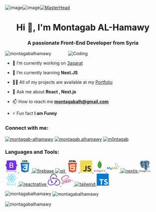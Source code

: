 <img width="636" height="488" alt="image" src="https://github.com/user-attachments/assets/73805667-8fd8-4b4f-aa64-cb30c5d1e059" /><img width="636" height="488" alt="image" src="https://github.com/user-attachments/assets/21b01dec-6aa0-4a2f-a7fe-dd8c879c95fd" />[![MasterHead](https://media.licdn.com/dms/image/v2/D5616AQGR9gCPfwLkXw/profile-displaybackgroundimage-shrink_350_1400/profile-displaybackgroundimage-shrink_350_1400/0/1719355709168?e=1730937600&v=beta&t=GQQO1pEnkceXyiGOC6s8NZSIaAGKhDdQXiiMQUZwclw)](https://montagab.vercel.app/)

<h1 align="center">Hi 👋, I'm Montagab AL-Hamawy</h1>
<h3 align="center">A passionate Front-End Developer from Syria</h3>
<img align="right" alt="Coding" width="300" src="https://miro.medium.com/v2/1*ZSVmWGcc1weENb0ShawWxw.gif"/>

<p align="left"> <img src="https://komarev.com/ghpvc/?username=montagabalhamawy&label=Profile%20views&color=0e75b6&style=flat" alt="montagabalhamawy" /> </p>

- 🔭 I’m currently working on [3aqarat](https://3aqarat.vercel.app/)

- 🌱 I’m currently learning **Next.JS**

- 👨‍💻 All of my projects are available at my [Portfolio](https://montagab.vercel.app/)

- 💬 Ask me about **React , Next.js**

- 📫 How to reach me **montagabalh@gmail.com**

- ⚡ Fun fact **I am Funny**

<h3 align="left">Connect with me:</h3>
<p align="left">
<a href="https://linkedin.com/in/montagab-alhamawy" target="blank"><img align="center" src="https://raw.githubusercontent.com/rahuldkjain/github-profile-readme-generator/master/src/images/icons/Social/linked-in-alt.svg" alt="montagab-alhamawy" height="30" width="40" /></a>
<a href="https://fb.com/montagab.alhamawy" target="blank"><img align="center" src="https://raw.githubusercontent.com/rahuldkjain/github-profile-readme-generator/master/src/images/icons/Social/facebook.svg" alt="montagab.alhamawy" height="30" width="40" /></a>
<a href="https://instagram.com/m0ntagab" target="blank"><img align="center" src="https://raw.githubusercontent.com/rahuldkjain/github-profile-readme-generator/master/src/images/icons/Social/instagram.svg" alt="m0ntagab" height="30" width="40" /></a>
</p>

<h3 align="left">Languages and Tools:</h3>
<p align="left"> <a href="https://getbootstrap.com" target="_blank" rel="noreferrer"> <img src="https://raw.githubusercontent.com/devicons/devicon/master/icons/bootstrap/bootstrap-plain-wordmark.svg" alt="bootstrap" width="40" height="40"/> </a> <a href="https://www.w3schools.com/css/" target="_blank" rel="noreferrer"> <img src="https://raw.githubusercontent.com/devicons/devicon/master/icons/css3/css3-original-wordmark.svg" alt="css3" width="40" height="40"/> </a> <a href="https://firebase.google.com/" target="_blank" rel="noreferrer"> <img src="https://www.vectorlogo.zone/logos/firebase/firebase-icon.svg" alt="firebase" width="40" height="40"/> </a> <a href="https://git-scm.com/" target="_blank" rel="noreferrer"> <img src="https://www.vectorlogo.zone/logos/git-scm/git-scm-icon.svg" alt="git" width="40" height="40"/> </a> <a href="https://www.w3.org/html/" target="_blank" rel="noreferrer"> <img src="https://raw.githubusercontent.com/devicons/devicon/master/icons/html5/html5-original-wordmark.svg" alt="html5" width="40" height="40"/> </a> <a href="https://developer.mozilla.org/en-US/docs/Web/JavaScript" target="_blank" rel="noreferrer"> <img src="https://raw.githubusercontent.com/devicons/devicon/master/icons/javascript/javascript-original.svg" alt="javascript" width="40" height="40"/> </a> <a href="https://www.mongodb.com/" target="_blank" rel="noreferrer"> <img src="https://raw.githubusercontent.com/devicons/devicon/master/icons/mongodb/mongodb-original-wordmark.svg" alt="mongodb" width="40" height="40"/> </a> <a href="https://www.mysql.com/" target="_blank" rel="noreferrer"> <img src="https://raw.githubusercontent.com/devicons/devicon/master/icons/mysql/mysql-original-wordmark.svg" alt="mysql" width="40" height="40"/> </a> <a href="https://nextjs.org/" target="_blank" rel="noreferrer"> <img src="https://cdn.worldvectorlogo.com/logos/nextjs-2.svg" alt="nextjs" width="40" height="40"/> </a> <a href="https://www.postgresql.org" target="_blank" rel="noreferrer"> <img src="https://raw.githubusercontent.com/devicons/devicon/master/icons/postgresql/postgresql-original-wordmark.svg" alt="postgresql" width="40" height="40"/> </a> <a href="https://reactjs.org/" target="_blank" rel="noreferrer"> <img src="https://raw.githubusercontent.com/devicons/devicon/master/icons/react/react-original-wordmark.svg" alt="react" width="40" height="40"/> </a> <a href="https://reactnative.dev/" target="_blank" rel="noreferrer"> <img src="https://reactnative.dev/img/header_logo.svg" alt="reactnative" width="40" height="40"/> </a> <a href="https://redux.js.org" target="_blank" rel="noreferrer"> <img src="https://raw.githubusercontent.com/devicons/devicon/master/icons/redux/redux-original.svg" alt="redux" width="40" height="40"/> </a> <a href="https://sass-lang.com" target="_blank" rel="noreferrer"> <img src="https://raw.githubusercontent.com/devicons/devicon/master/icons/sass/sass-original.svg" alt="sass" width="40" height="40"/> </a> <a href="https://tailwindcss.com/" target="_blank" rel="noreferrer"> <img src="https://www.vectorlogo.zone/logos/tailwindcss/tailwindcss-icon.svg" alt="tailwind" width="40" height="40"/> </a> <a href="https://www.typescriptlang.org/" target="_blank" rel="noreferrer"> <img src="https://raw.githubusercontent.com/devicons/devicon/master/icons/typescript/typescript-original.svg" alt="typescript" width="40" height="40"/> </a> </p>

<p><img align="left" src="https://github-readme-stats.vercel.app/api/top-langs?username=montagabalhamawy&show_icons=true&locale=en&layout=compact" alt="montagabalhamawy" /></p>

<p>&nbsp;<img align="center" src="https://github-readme-stats.vercel.app/api?username=montagabalhamawy&show_icons=true&locale=en" alt="montagabalhamawy" /></p>

<p><img align="center" src="https://github-readme-streak-stats.herokuapp.com/?user=montagabalhamawy&" alt="montagabalhamawy" /></p>
